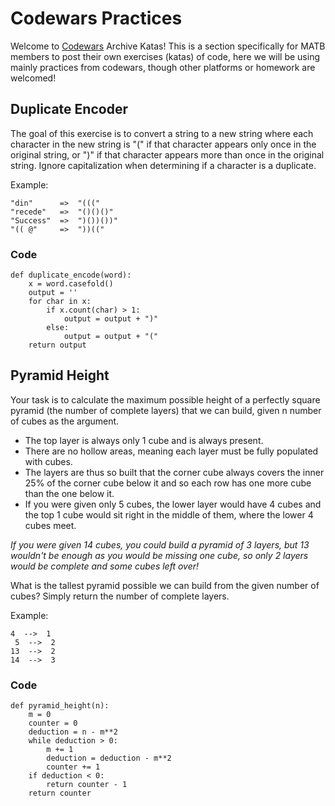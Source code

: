 # Codewars Practices

Welcome to [Codewars](https://www.codewars.com/) Archive Katas! This is a section specifically for MATB members to post their own exercises (katas) of code, here we will be using mainly practices from codewars, though other platforms or homework are welcomed!

## Duplicate Encoder

The goal of this exercise is to convert a string to a new string where each character in the new string is "(" if that character appears only once in the original string, or ")" if that character appears more than once in the original string. Ignore capitalization when determining if a character is a duplicate.

Example:

```
"din"      =>  "((("
"recede"   =>  "()()()"
"Success"  =>  ")())())"
"(( @"     =>  "))(("
```

### Code

```
def duplicate_encode(word):
    x = word.casefold()
    output = ''
    for char in x:
        if x.count(char) > 1:
            output = output + ")"
        else:
            output = output + "("
    return output
```
## Pyramid Height 

Your task is to calculate the maximum possible height of a perfectly square pyramid (the number of complete layers) that we can build, given n number of cubes as the argument.

- The top layer is always only 1 cube and is always present.
- There are no hollow areas, meaning each layer must be fully populated with cubes.
- The layers are thus so built that the corner cube always covers the inner 25% of the corner cube below it and so each row has one more cube than the one below it.
- If you were given only 5 cubes, the lower layer would have 4 cubes and the top 1 cube would sit right in the middle of them, where the lower 4 cubes meet.

*If you were given 14 cubes, you could build a pyramid of 3 layers, but 13 wouldn't be enough as you would be missing one cube, so only 2 layers would be complete and some cubes left over!*

What is the tallest pyramid possible we can build from the given number of cubes? Simply return the number of complete layers.

Example:

```
4  -->  1
 5  -->  2
13  -->  2
14  -->  3
```

### Code

```
def pyramid_height(n):
    m = 0
    counter = 0
    deduction = n - m**2
    while deduction > 0:
        m += 1
        deduction = deduction - m**2
        counter += 1
    if deduction < 0:
        return counter - 1
    return counter
```
